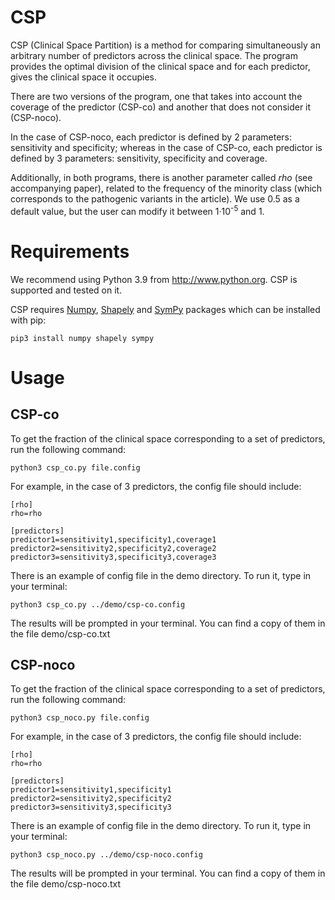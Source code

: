 # CSP
CSP (Clinical Space Partition) is a method for comparing simultaneously an arbitrary number of predictors across the clinical space.
The program provides the optimal division of the clinical space and for each predictor, gives the clinical space it occupies.

There are two versions of the program, one that takes into account the coverage of the predictor (CSP-co) and another that does not consider it (CSP-noco).

In the case of CSP-noco, each predictor is defined by 2 parameters: sensitivity and specificity;
whereas in the case of CSP-co, each predictor is defined by 3 parameters: sensitivity, specificity and coverage.

Additionally, in both programs, there is another parameter called *rho* (see accompanying paper), 
related to the frequency of the minority class (which corresponds to the pathogenic variants in the article). 
We use 0.5 as a default value, but the user can modify it between 1·10<sup>-5</sup> and 1.

# Requirements
We recommend using Python 3.9 from http://www.python.org. CSP is supported and tested on it.

CSP requires [Numpy](https://numpy.org/),  [Shapely](https://pypi.org/project/Shapely/) and [SymPy](https://www.sympy.org) packages which can be installed with pip:

```
pip3 install numpy shapely sympy
```

# Usage

## CSP-co

To get the fraction of the clinical space corresponding to a set of predictors, run the following command:

```
python3 csp_co.py file.config
```

For example, in the case of 3 predictors, the config file should include:

```
[rho]
rho=rho

[predictors]
predictor1=sensitivity1,specificity1,coverage1
predictor2=sensitivity2,specificity2,coverage2
predictor3=sensitivity3,specificity3,coverage3
```

There is an example of config file in the demo directory. 
To run it, type in your terminal:

```
python3 csp_co.py ../demo/csp-co.config
```
The results will be prompted in your terminal. You can find a copy of them in the file demo/csp-co.txt

## CSP-noco

To get the fraction of the clinical space corresponding to a set of predictors, run the following command:

```
python3 csp_noco.py file.config
```

For example, in the case of 3 predictors, the config file should include:

```
[rho]
rho=rho

[predictors]
predictor1=sensitivity1,specificity1
predictor2=sensitivity2,specificity2
predictor3=sensitivity3,specificity3
```

There is an example of config file in the demo directory. 
To run it, type in your terminal:

```
python3 csp_noco.py ../demo/csp-noco.config
```
The results will be prompted in your terminal. You can find a copy of them in the file demo/csp-noco.txt